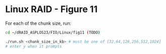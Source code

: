 # Linux RAID - Figure 11

For each of the chunk size, run:
```Bash
cd ~/dRAID_ASPLOS23/FIO/Linux/fig11 (TODO)

./run.sh <chunk_size_in_kb> # must be one of [32,64,128,256,512,1024]
# enter y when it prompts

```